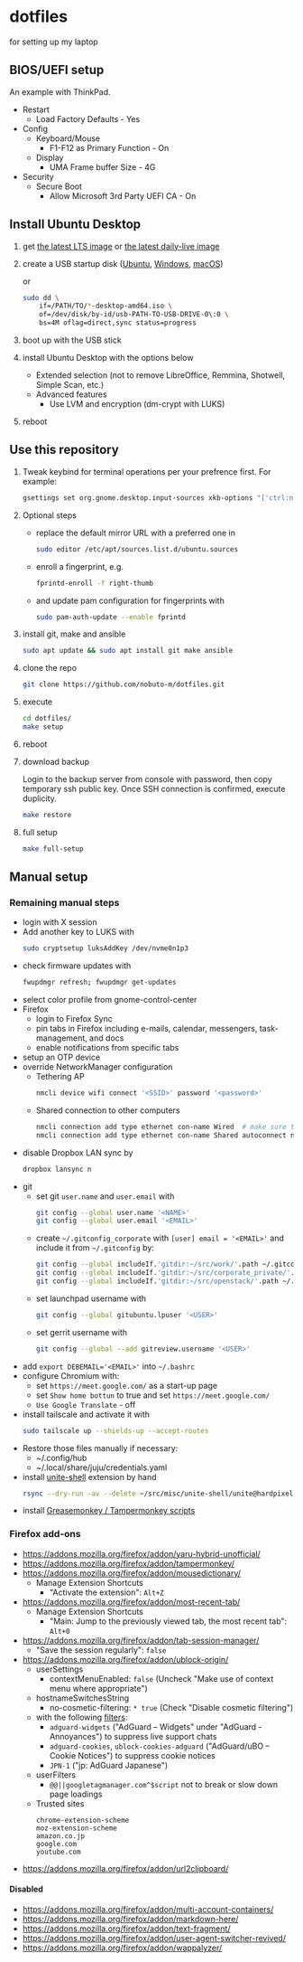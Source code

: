 dotfiles
========

for setting up my laptop

## BIOS/UEFI setup

An example with ThinkPad.

* Restart
  - Load Factory Defaults - Yes
* Config
  - Keyboard/Mouse
    - F1-F12 as Primary Function - On
  - Display
    - UMA Frame buffer Size - 4G
* Security
  - Secure Boot
    - Allow Microsoft 3rd Party UEFI CA - On

## Install Ubuntu Desktop

1. get [the latest LTS image](https://www.ubuntu.com/download/desktop)
   or [the latest daily-live image](http://cdimage.ubuntu.com/daily-live/current/)

1. create a USB startup disk
   ([Ubuntu](https://ubuntu.com/tutorials/create-a-usb-stick-on-ubuntu),
   [Windows](https://ubuntu.com/tutorials/create-a-usb-stick-on-windows),
   [macOS](https://ubuntu.com/tutorials/create-a-usb-stick-on-macos))

   or

   ```bash
   sudo dd \
       if=/PATH/TO/*-desktop-amd64.iso \
       of=/dev/disk/by-id/usb-PATH-TO-USB-DRIVE-0\:0 \
       bs=4M oflag=direct,sync status=progress
   ```

1. boot up with the USB stick

1. install Ubuntu Desktop with the options below
   * Extended selection (not to remove LibreOffice, Remmina, Shotwell, Simple Scan, etc.)
   * Advanced features
     - Use LVM and encryption (dm-crypt with LUKS)

1. reboot


## Use this repository

1. Tweak keybind for terminal operations per your prefrence first. For example:

   ```bash
   gsettings set org.gnome.desktop.input-sources xkb-options "['ctrl:nocaps']"
   ```

1. Optional steps
   - replace the default mirror URL with a preferred one in
     ```bash
     sudo editor /etc/apt/sources.list.d/ubuntu.sources
     ```
   - enroll a fingerprint, e.g.
     ```bash
     fprintd-enroll -f right-thumb
     ```
   - and update pam configuration for fingerprints with
     ```bash
     sudo pam-auth-update --enable fprintd
     ```

1. install git, make and ansible

    ```bash
    sudo apt update && sudo apt install git make ansible
    ```

1. clone the repo

    ```bash
    git clone https://github.com/nobuto-m/dotfiles.git
    ```

1. execute

    ```bash
    cd dotfiles/
    make setup
    ```

1. reboot

1. download backup

   Login to the backup server from console with password, then copy
   temporary ssh public key. Once SSH connection is confirmed, execute
   duplicity.

    ```bash
    make restore
    ```

1. full setup

    ```bash
    make full-setup
    ```

## Manual setup

### Remaining manual steps

* login with X session
* Add another key to LUKS with
  ```bash
  sudo cryptsetup luksAddKey /dev/nvme0n1p3
  ```
* check firmware updates with
  ```bash
  fwupdmgr refresh; fwupdmgr get-updates
  ```
* select color profile from gnome-control-center
* Firefox
  - login to Firefox Sync
  - pin tabs in Firefox including e-mails, calendar, messengers, task-management,
    and docs
  - enable notifications from specific tabs
* setup an OTP device
* override NetworkManager configuration
  - Tethering AP
    ```bash
    nmcli device wifi connect '<SSID>' password '<password>'
    ```
  - Shared connection to other computers
    ```bash
    nmcli connection add type ethernet con-name Wired  # make sure the default wired connection exists
    nmcli connection add type ethernet con-name Shared autoconnect no ipv4.method shared ipv6.method disabled
    ```
* disable Dropbox LAN sync by
  ```bash
  dropbox lansync n
  ```
* git
  - set git `user.name` and `user.email` with
    ```bash
    git config --global user.name '<NAME>'
    git config --global user.email '<EMAIL>'
    ```
  - create `~/.gitconfig_corporate` with `[user] email = '<EMAIL>'` and include it from `~/.gitconfig` by:
    ```bash
    git config --global includeIf.'gitdir:~/src/work/'.path ~/.gitconfig_corporate
    git config --global includeIf.'gitdir:~/src/corporate_private/'.path ~/.gitconfig_corporate
    git config --global includeIf.'gitdir:~/src/openstack/'.path ~/.gitconfig_corporate
    ```
  - set launchpad username with
    ```bash
    git config --global gitubuntu.lpuser '<USER>'
    ```
  - set gerrit username with
    ```bash
    git config --global --add gitreview.username '<USER>'
    ```
* add `export DEBEMAIL='<EMAIL>'` into `~/.bashrc`
* configure Chromium with:
  - set `https://meet.google.com/` as a start-up page
  - set `Show home bottun` to true and set `https://meet.google.com/`
  - `Use Google Translate` - off
* install tailscale and activate it with
  ```bash
  sudo tailscale up --shields-up --accept-routes
  ```
* Restore those files manually if necessary:
  - ~/.config/hub
  - ~/.local/share/juju/credentials.yaml
* install [unite-shell](https://github.com/hardpixel/unite-shell) extension by hand
  ```bash
  rsync --dry-run -av --delete ~/src/misc/unite-shell/unite@hardpixel.eu/ ~/.local/share/gnome-shell/extensions/unite@hardpixel.eu/
  ```
* install [Greasemonkey / Tampermonkey scripts](https://github.com/nobuto-m/greasemonkey-scripts)

### Firefox add-ons

* https://addons.mozilla.org/firefox/addon/yaru-hybrid-unofficial/
* https://addons.mozilla.org/firefox/addon/tampermonkey/
* https://addons.mozilla.org/firefox/addon/mousedictionary/
  - Manage Extension Shortcuts
    + "Activate the extension": `Alt+Z`
* https://addons.mozilla.org/firefox/addon/most-recent-tab/
  - Manage Extension Shortcuts
    + "Main: Jump to the previously viewed tab, the most recent tab": `Alt+0`
* https://addons.mozilla.org/firefox/addon/tab-session-manager/
  - "Save the session regularly": `false`
* https://addons.mozilla.org/firefox/addon/ublock-origin/
  - userSettings
    + contextMenuEnabled: `false` (Uncheck "Make use of context menu where appropriate")
  - hostnameSwitchesString
    + no-cosmetic-filtering: `* true` (Check "Disable cosmetic filtering")
  - with the following [filters](https://adguard.com/kb/general/ad-filtering/adguard-filters/#adguard-filters):
    + `adguard-widgets` ("AdGuard – Widgets" under "AdGuard - Annoyances") to suppress live support chats
    + `adguard-cookies`, `ublock-cookies-adguard` ("AdGuard/uBO – Cookie Notices") to suppress cookie notices
    + `JPN-1` ("jp: AdGuard Japanese")
  - userFilters
    + `@@||googletagmanager.com^$script` not to break or slow down page loadings
  - Trusted sites
    ```
    chrome-extension-scheme
    moz-extension-scheme
    amazon.co.jp
    google.com
    youtube.com
    ```
* https://addons.mozilla.org/firefox/addon/url2clipboard/


#### Disabled

* https://addons.mozilla.org/firefox/addon/multi-account-containers/
* https://addons.mozilla.org/firefox/addon/markdown-here/
* https://addons.mozilla.org/firefox/addon/text-fragment/
* https://addons.mozilla.org/firefox/addon/user-agent-switcher-revived/
* https://addons.mozilla.org/firefox/addon/wappalyzer/
